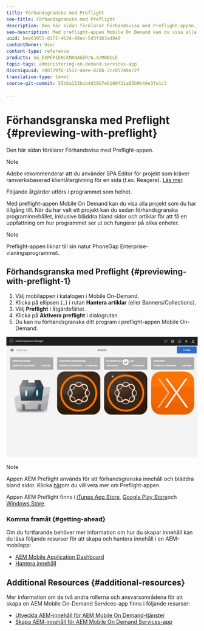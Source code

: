 ```yaml
---
title: Förhandsgranska med Preflight
seo-title: Förhandsgranska med Preflight
description: Den här sidan förklarar Förhandsvisa med Preflight-appen.
seo-description: Med preflight-appen Mobile On Demand kan du visa alla projekt som du har tillgång till. Följ den här sidan om du vill veta mer om detta.
uuid: bea83055-8172-4634-88ec-5d3f163ad8e0
contentOwner: User
content-type: reference
products: SG_EXPERIENCEMANAGER/6.4/MOBILE
topic-tags: administering-on-demand-services-app
discoiquuid: c08729f6-1512-4aee-82bb-7cc05749a72f
translation-type: tm+mt
source-git-commit: 55b6a113bcb4d39b7eb100f21a05b9b44e3fe1c3

---
```



# Förhandsgranska med Preflight {#previewing-with-preflight}

Den här sidan förklarar Förhandsvisa med Preflight-appen.

>[!NOTE]
>
>Adobe rekommenderar att du använder SPA Editor för projekt som kräver ramverksbaserad klientåtergivning för en sida (t.ex. Reagera). [Läs mer](/help/sites-developing/spa-overview.md).

Följande åtgärder utförs i programmet som helhet.

Med preflight-appen Mobile On Demand kan du visa alla projekt som du har tillgång till. När du har valt ett projekt kan du sedan förhandsgranska programinnehållet, inklusive bläddra bland sidor och artiklar för att få en uppfattning om hur programmet ser ut och fungerar på olika enheter.

>[!NOTE]
>
>Preflight-appen liknar till sin natur PhoneGap Enterprise-visningsprogrammet.

## Förhandsgranska med Preflight {#previewing-with-preflight-1}

1. Välj mobilappen i katalogen i Mobile On-Demand.
1. Klicka på ellipsen (..) i rutan **Hantera artiklar** (eller Banners/Collections).
1. Välj **Preflight** i åtgärdsfältet.
1. Klicka på **Aktivera preflight** i dialogrutan.
1. Du kan nu förhandsgranska ditt program i preflight-appen Mobile On-Demand.

![chlimage_1-8](assets/chlimage_1-8.gif)

>[!NOTE]
>
>Appen AEM Preflight används för att förhandsgranska innehåll och bläddra bland sidor. Klicka [här](https://helpx.adobe.com/digital-publishing-solution/help/preflight-app.html)om du vill veta mer om Preflight-appen.
>
>Appen AEM Preflight finns i [iTunes App Store](https://itunes.apple.com/us/app/adobe-experience-manager-mobile/id1042687518?mt=8), [Google Play Store](https://play.google.com/store/apps/details?id=com.adobe.dps.preflight&hl=en)och [Windows Store](https://www.microsoft.com/en-us/store/p/adobe-experience-manager-mobile-preflight/9nblggh5wmxq).

### Komma framåt {#getting-ahead}

Om du fortfarande behöver mer information om hur du skapar innehåll kan du läsa följande resurser för att skapa och hantera innehåll i en AEM-mobilapp:

* [AEM Mobile Application Dashboard](/help/mobile/mobile-apps-ondemand-application-dashboard.md)
* [Hantera innehåll](/help/mobile/mobile-apps-ondemand-manage-content-ondemand.md)

## Additional Resources {#additional-resources}

Mer information om de två andra rollerna och ansvarsområdena för att skapa en AEM Mobile On-Demand Services-app finns i följande resurser:

* [Utveckla AEM-innehåll för AEM Mobile On Demand-tjänster](/help/mobile/aem-mobile-on-demand.md)
* [Skapa AEM-innehåll för AEM Mobile On Demand Services-app](/help/mobile/mobile-apps-ondemand.md)
